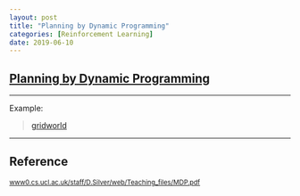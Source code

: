 ```yaml
---
layout: post
title: "Planning by Dynamic Programming"
categories: [Reinforcement Learning]
date: 2019-06-10
---
```


## [Planning by Dynamic Programming](/assets/DP.pdf)
---

Example:
> [gridworld](/assets/code/gridworld.zip)

---

<h2>Reference</h2>

<small>[www0.cs.ucl.ac.uk/staff/D.Silver/web/Teaching_files/MDP.pdf](http://www0.cs.ucl.ac.uk/staff/D.Silver/web/Teaching_files/DP.pdf)</small>
